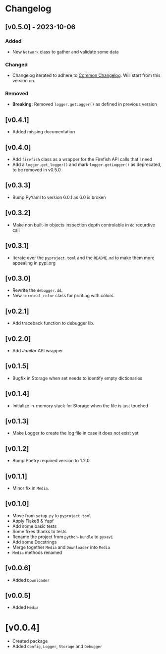 # Changelog

## [v0.5.0] - 2023-10-06

### Added

- New `Network` class to gather and validate some data

### Changed

- Changelog iterated to adhere to [Common Changelog](https://common-changelog.org). Will start from this version on.

### Removed

- **Breaking:** Removed `logger.getLogger()` as defined in previous version

## [v0.4.1]

- Added missing documentation

## [v0.4.0]

- Add `firefish` class as a wrapper for the Firefish API calls that I need
- Add a `logger.get_logger()` and mark `logger.getLogger()` as deprecated, to be removed in v0.5.0

## [v0.3.3]

- Bump PyYaml to version 6.0.1 as 6.0 is broken

## [v0.3.2]

- Make non built-in objects inspection depth controlable in `dd` recurdive call

## [v0.3.1]

- Iterate over the `pyproject.toml` and the `README.md` to make them more appealing in pypi.org

## [v0.3.0]

- Rewrite the `debugger.dd`.
- New `terminal_color` class for printing with colors.

## [v0.2.1]

- Add traceback function to debugger lib.

## [v0.2.0]

- Add *Janitor* API wrapper

## [v0.1.5]

- Bugfix in Storage when set needs to identify empty dictionaries

## [v0.1.4]

- Initialize in-memory stack for Storage when the file is just touched

## [v0.1.3]

- Make Logger to create the log file in case it does not exist yet

## [v0.1.2]

- Bump Poetry required version to 1.2.0

## [v0.1.1]

- Minor fix in `Media`.

## [v0.1.0]

- Move from `setup.py` to `pyproject.toml`
- Apply Flake8 & Yapf
- Add some basic tests
- Some fixes thanks to tests
- Rename the project from `python-bundle` to `pyxavi`
- Add some Docstrings
- Merge together `Media` and `Downloader` into `Media`
- `Media` methods renamed

## [v0.0.6]

- Added `Downloader`

## [v0.0.5]

- Added `Media`

# [v0.0.4]

- Created package
- Added `Config`, `Logger`, `Storage` and `Debugger`